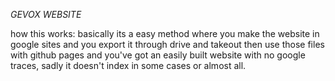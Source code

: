 *GEVOX WEBSITE*

how this works: 
basically its a easy method where you make the website in google sites and you export it through drive and takeout then use those files with github pages and you've got an easily built website with no google traces, sadly it doesn't index in some cases or almost all.
